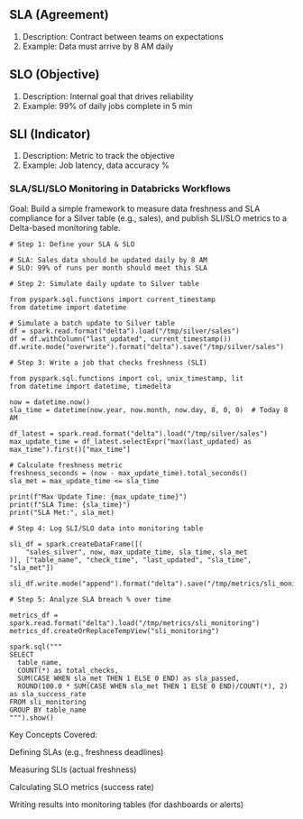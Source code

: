 ## SLA (Agreement)
1. Description: Contract between teams on expectations
2. Example: Data must arrive by 8 AM daily

## SLO (Objective)
1. Description: Internal goal that drives reliability
2. Example: 99% of daily jobs complete in 5 min

## SLI (Indicator)
1. Description: Metric to track the objective
2. Example: Job latency, data accuracy %
   




### SLA/SLI/SLO Monitoring in Databricks Workflows

Goal: Build a simple framework to measure data freshness and SLA compliance for a Silver table (e.g., sales), and publish SLI/SLO metrics to a Delta-based monitoring table.

```
# Step 1: Define your SLA & SLO

# SLA: Sales data should be updated daily by 8 AM
# SLO: 99% of runs per month should meet this SLA

# Step 2: Simulate daily update to Silver table

from pyspark.sql.functions import current_timestamp
from datetime import datetime

# Simulate a batch update to Silver table
df = spark.read.format("delta").load("/tmp/silver/sales")
df = df.withColumn("last_updated", current_timestamp())
df.write.mode("overwrite").format("delta").save("/tmp/silver/sales")

# Step 3: Write a job that checks freshness (SLI)

from pyspark.sql.functions import col, unix_timestamp, lit
from datetime import datetime, timedelta

now = datetime.now()
sla_time = datetime(now.year, now.month, now.day, 8, 0, 0)  # Today 8 AM

df_latest = spark.read.format("delta").load("/tmp/silver/sales")
max_update_time = df_latest.selectExpr("max(last_updated) as max_time").first()["max_time"]

# Calculate freshness metric
freshness_seconds = (now - max_update_time).total_seconds()
sla_met = max_update_time <= sla_time

print(f"Max Update Time: {max_update_time}")
print(f"SLA Time: {sla_time}")
print("SLA Met:", sla_met)

# Step 4: Log SLI/SLO data into monitoring table

sli_df = spark.createDataFrame([(
    "sales_silver", now, max_update_time, sla_time, sla_met
)], ["table_name", "check_time", "last_updated", "sla_time", "sla_met"])

sli_df.write.mode("append").format("delta").save("/tmp/metrics/sli_monitoring")

# Step 5: Analyze SLA breach % over time

metrics_df = spark.read.format("delta").load("/tmp/metrics/sli_monitoring")
metrics_df.createOrReplaceTempView("sli_monitoring")

spark.sql("""
SELECT
  table_name,
  COUNT(*) as total_checks,
  SUM(CASE WHEN sla_met THEN 1 ELSE 0 END) as sla_passed,
  ROUND(100.0 * SUM(CASE WHEN sla_met THEN 1 ELSE 0 END)/COUNT(*), 2) as sla_success_rate
FROM sli_monitoring
GROUP BY table_name
""").show()
```


Key Concepts Covered:

Defining SLAs (e.g., freshness deadlines)

Measuring SLIs (actual freshness)

Calculating SLO metrics (success rate)

Writing results into monitoring tables (for dashboards or alerts)
